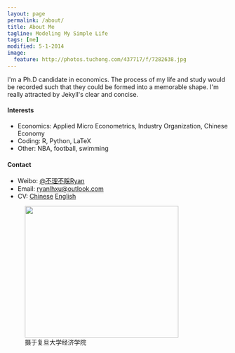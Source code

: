 ```yaml
---
layout: page
permalink: /about/
title: About Me
tagline: Modeling My Simple Life
tags: [me]
modified: 5-1-2014
image:
  feature: http://photos.tuchong.com/437717/f/7282638.jpg
---
```






I'm a Ph.D candidate in economics. The process of my life and study would be recorded such that they could be formed into a memorable shape. I'm really attracted by Jekyll's clear and concise.


#### Interests
* Economics: Applied Micro Econometrics, Industry Organization, Chinese Economy
* Coding: R, Python, LaTeX
* Other: NBA, football, swimming

#### Contact
* Weibo: [@不理不睬Ryan](http://weibo.com/economicgay)
* Email: [ryanlhxu@outlook.com](mailto:ryanlhxu@gmail.com)
* CV: [Chinese](http://ryanlhxu.github.io/cv) [English](http://ryanlhxu.github.io/cv_eng) 


<figure>
	<a href="http://www.econ.fudan.edu.cn/dofiles/img/2015121883512501.jpg"><img src="http://www.econ.fudan.edu.cn/dofiles/img/2015121883512501.jpg" height="300" width="350"></a>
	<figcaption>摄于复旦大学经济学院</figcaption>
</figure>
